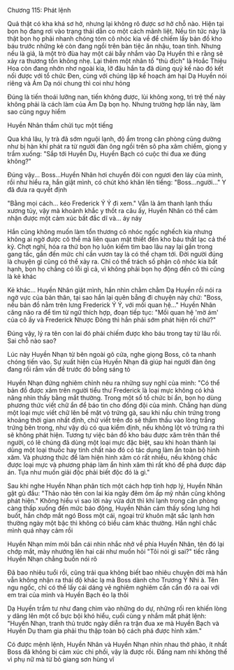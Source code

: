 




Chương 115: Phát lệnh

Quả thật có kha khá sơ hở, nhưng lại không rõ được sơ hở chỗ nào. Hiện tại bọn họ đang rơi vào trạng thái dằn co một cách mãnh liệt. Nếu tin tức này là thật bọn họ phải nhanh chóng tóm cô nhóc kia về để chiếm lấy bản đồ kho báu trước những kẻ còn đang ngồi trên bàn tiệc ăn nhậu, toan tính. Nhưng nếu là giả, là một trò đùa hay một cái bẫy nhắm vào Dạ Huyền thì e rằng sẽ xảy ra thương tổn không nhẹ. Lại thêm một nhân tố "thù địch" là Hoắc Thiệu Hoa còn đang nhởn nhơ ngoài kia, lỡ đâu hắn ta đã dùng quỷ kế nào đó kết nối được với tổ chức Đen, cùng với chúng lập kế hoạch ám hại Dạ Huyền nói riêng và Ám Dạ nói chung thì coi như hỏng

Đúng là tiến thoái lưỡng nan, tiến không được, lùi không xong, trì trệ thế này không phải là cách làm của Ám Dạ bọn họ. Nhưng trường hợp lần này, làm sao cũng nguy hiểm

Huyền Nhân thầm chửi tục một tiếng


Qua khá lâu, ly trà đã sớm nguội lạnh, độ ẩm trong căn phòng cũng dường như bị hàn khí phát ra từ người đàn ông ngồi trên sô pha xâm chiếm, giọng y trầm xuống: "Sắp tới Huyền Dụ, Huyền Bạch có cuộc thi đua xe đúng không?"

Đúng vậy... Boss...Huyền Nhân hơi chuyển đôi con ngươi đen láy của mình, rồi như hiểu ra, hắn giật mình, có chút khó khăn lên tiếng: "Boss...người..." Y đã đưa ra quyết định

"Bằng mọi cách... kéo Frederick Ý Ý đi xem." Vẫn là âm thanh lạnh thấu xương tủy, vậy mà khoảnh khắc y thốt ra câu ấy, Huyền Nhân có thể cảm nhận được một cảm xúc bất đắc dĩ và... áy náy

Hắn cũng không muốn làm tổn thương cô nhóc ngốc nghếch kia nhưng không ai ngờ được cô thế mà liên quan mật thiết đến kho báu thất lạc cả thế kỷ. Chợt nghĩ, hóa ra thứ bọn họ luôn kiếm tìm bao lâu nay lại gần trong gang tấc, gần đến mức chỉ cần vươn tay là có thể chạm tới. Đời người đúng là chuyện gì cũng có thể xảy ra. Chỉ có thể trách số phận cô nhóc kia bất hạnh, bọn họ chẳng có lỗi gì cả, vì không phải bọn họ động đến cô thì cũng là kẻ khác

Kẻ khác... Huyền Nhân giật mình, hắn nhìn chằm chằm Dạ Huyền rồi nói ra ngờ vực của bản thân, tại sao hắn lại quên bẵng đi chuyện này chứ: "Boss, nếu bản đồ nằm trên lưng Frederick Ý Ý, với mối quan hệ..." Huyền Nhân căng não ra để tìm từ ngữ thích hợp, đoạn tiếp tục: "Mối quan hệ 'mờ ám' của cô ấy và Frederick Nhược Đông thì hắn phải sớm phát hiện rồi chứ?"


Đúng vậy, lý ra tên con lai đó phải chiếm được kho báu trong tay từ lâu rồi. Sai chỗ nào sao?

Lúc này Huyền Nhạn từ bên ngoài gõ cửa, nghe giọng Boss, cô ta nhanh chóng tiến vào. Sự xuất hiện của Huyền Nhạn đã giúp hai người đàn ông đang rối rắm vấn đề trước đó bỗng sáng tỏ

Huyền Nhạn đứng nghiêm chỉnh nêu ra những suy nghĩ của mình: "Có thể bản đồ được xăm trên người tiểu thư Frederick là loại mực không có khả năng nhìn thấy bằng mắt thường. Trong một số tổ chức bí ẩn, bọn họ dùng phương thức viết chữ ẩn để báo tin cho đồng đội của mình. Chẳng hạn dùng một loại mực viết chữ lên bề mặt vỏ trứng gà, sau khi nấu chín trứng trong khoảng thời gian nhất định, chữ viết trên đó sẽ thẩm thấu vào lòng trắng trứng bên trong, như vậy dù có qua kiểm định, nếu không lột vỏ trứng ra thì sẽ không phát hiện. Tương tự việc bản đồ kho báu được xăm trên thân thể người, có lẽ chúng đã dùng một loại mực đặc biệt, sau khi hoàn thành lại dùng một loại thuốc hay tinh chất nào đó có tác dụng làm ẩn toàn bộ hình xăm. Và phương thức để làm hiện hình xăm có rất nhiều, nếu không chắc được loại mực và phương pháp làm ẩn hình xăm thì rất khó để phá được đáp án. Tựa như muốn giải độc phải biết độc đó là gì."

Sau khi nghe Huyền Nhạn phân tích một cách hợp tình hợp lý, Huyền Nhân gật gù đầu: "Thảo nào tên con lai kia ngày đêm ôm ấp mỹ nhân cũng không phát hiện." Không hiểu vì sao lời này vừa dứt thì khí lạnh trong căn phòng càng thấp xuống đến mức báo động, Huyền Nhân cảm thấy sống lưng hơi buốt, hắn chớp mắt ngó Boss một cái, ngoại trừ khuôn mặt sắc lạnh hơn thường ngày một bậc thì không có biểu cảm khác thường. Hắn nghĩ chắc mình quá nhạy cảm rồi

Huyền Nhạn mím môi bắn cái nhìn nhắc nhở về phía Huyền Nhân, tên đó lại chớp mắt, mày nhướng lên hai cái như muốn hỏi "Tôi nói gì sai?" tiếc rằng Huyền Nhạn chẳng buồn nói rõ

Đã bao nhiêu tuổi rồi, cũng trải qua không biết bao nhiêu chuyện đời mà hắn vẫn không nhận ra thái độ khác lạ mà Boss dành cho Trương Ý Nhi à. Tên ngu ngốc, chỉ có thể lấy cái dáng vẻ nghiêm nghiêm cẩn cẩn đó ra oai với em trai của mình và Huyền Bạch ẻo lạ thôi

Dạ Huyền trầm tư như đang chìm vào những do dự, những rối ren khiến lòng y dâng lên một cổ bực bội khó hiểu, cuối cùng y nhắm mắt phát lệnh: "Huyền Nhạn, tranh thủ trước ngày diễn ra trận đua xe mà Huyền Bạch và Huyền Dụ tham gia phải thu thập toàn bộ cách phá được hình xăm."

Có được mệnh lệnh, Huyền Nhân và Huyền Nhạn nhìn nhau thở phào, ít nhất Boss đã không bị cảm xúc chi phối, vậy là được rồi. Đấng nam nhi không thể vì phụ nữ mà từ bỏ giang sơn hùng vĩ




